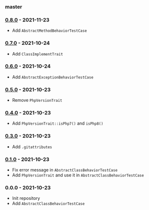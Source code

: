 ### master

### [0.8.0](../../compare/0.7.0...0.8.0) - 2021-11-23

- Add `AbstractMethodBehaviorTestCase`

### [0.7.0](../../compare/0.6.0...0.7.0) - 2021-10-24

- Add `ClassImplementTrait`

### [0.6.0](../../compare/0.5.0...0.6.0) - 2021-10-24

- Add `AbstractExceptionBehaviorTestCase`

### [0.5.0](../../compare/0.4.0...0.5.0) - 2021-10-23

- Remove `PhpVersionTrait`

### [0.4.0](../../compare/0.3.0...0.4.0) - 2021-10-23

- Add `PhpVersionTrait::isPhp7()` and `isPhp8()`

### [0.3.0](../../compare/0.1.0...0.3.0) - 2021-10-23

- Add `.gitattributes`

### [0.1.0](../../compare/0.0.0...0.1.0) - 2021-10-23

- Fix error message in `AbstractClassBehaviorTestCase`
- Add `PhpVersionTrait` and use it in `AbstractClassBehaviorTestCase`

### 0.0.0 - 2021-10-23

- Init repository
- Add `AbstractClassBehaviorTestCase`

